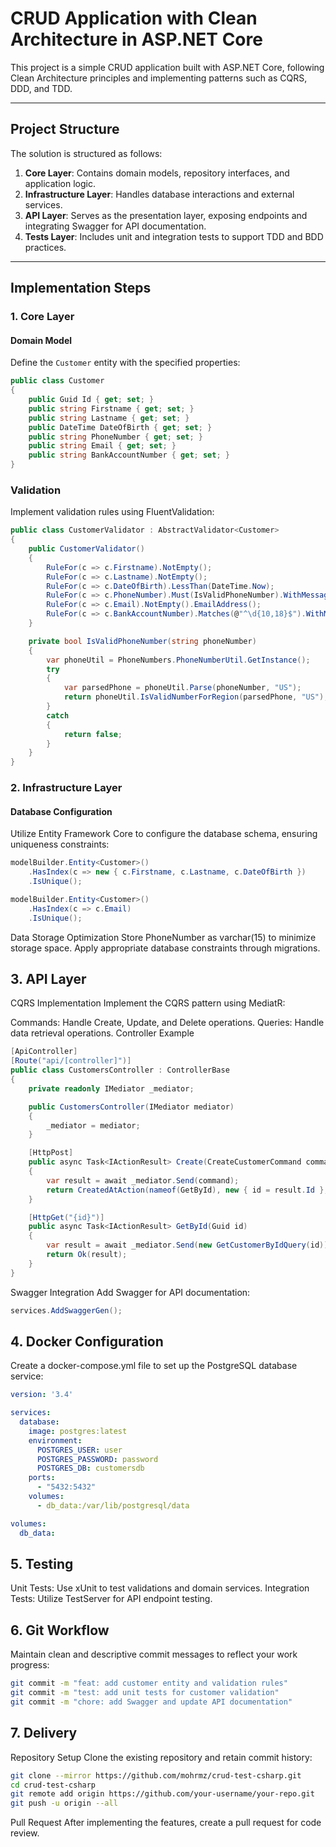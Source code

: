 # CRUD Application with Clean Architecture in ASP.NET Core

This project is a simple CRUD application built with ASP.NET Core, following Clean Architecture principles and implementing patterns such as CQRS, DDD, and TDD.

---

## **Project Structure**

The solution is structured as follows:

1. **Core Layer**: Contains domain models, repository interfaces, and application logic.
2. **Infrastructure Layer**: Handles database interactions and external services.
3. **API Layer**: Serves as the presentation layer, exposing endpoints and integrating Swagger for API documentation.
4. **Tests Layer**: Includes unit and integration tests to support TDD and BDD practices.

---

## **Implementation Steps**

### **1. Core Layer**

#### **Domain Model**

Define the `Customer` entity with the specified properties:

```csharp
public class Customer
{
    public Guid Id { get; set; }
    public string Firstname { get; set; }
    public string Lastname { get; set; }
    public DateTime DateOfBirth { get; set; }
    public string PhoneNumber { get; set; }
    public string Email { get; set; }
    public string BankAccountNumber { get; set; }
}
```

### Validation
Implement validation rules using FluentValidation:

```csharp
public class CustomerValidator : AbstractValidator<Customer>
{
    public CustomerValidator()
    {
        RuleFor(c => c.Firstname).NotEmpty();
        RuleFor(c => c.Lastname).NotEmpty();
        RuleFor(c => c.DateOfBirth).LessThan(DateTime.Now);
        RuleFor(c => c.PhoneNumber).Must(IsValidPhoneNumber).WithMessage("Invalid phone number.");
        RuleFor(c => c.Email).NotEmpty().EmailAddress();
        RuleFor(c => c.BankAccountNumber).Matches(@"^\d{10,18}$").WithMessage("Invalid bank account number.");
    }

    private bool IsValidPhoneNumber(string phoneNumber)
    {
        var phoneUtil = PhoneNumbers.PhoneNumberUtil.GetInstance();
        try
        {
            var parsedPhone = phoneUtil.Parse(phoneNumber, "US");
            return phoneUtil.IsValidNumberForRegion(parsedPhone, "US");
        }
        catch
        {
            return false;
        }
    }
}
```

### **2. Infrastructure Layer**
#### **Database Configuration**
Utilize Entity Framework Core to configure the database schema, ensuring uniqueness constraints:

```csharp
modelBuilder.Entity<Customer>()
    .HasIndex(c => new { c.Firstname, c.Lastname, c.DateOfBirth })
    .IsUnique();

modelBuilder.Entity<Customer>()
    .HasIndex(c => c.Email)
    .IsUnique();
```

Data Storage Optimization
Store PhoneNumber as varchar(15) to minimize storage space.
Apply appropriate database constraints through migrations.

## **3. API Layer**
CQRS Implementation
Implement the CQRS pattern using MediatR:

Commands: Handle Create, Update, and Delete operations.
Queries: Handle data retrieval operations.
Controller Example

```csharp
[ApiController]
[Route("api/[controller]")]
public class CustomersController : ControllerBase
{
    private readonly IMediator _mediator;

    public CustomersController(IMediator mediator)
    {
        _mediator = mediator;
    }

    [HttpPost]
    public async Task<IActionResult> Create(CreateCustomerCommand command)
    {
        var result = await _mediator.Send(command);
        return CreatedAtAction(nameof(GetById), new { id = result.Id }, result);
    }

    [HttpGet("{id}")]
    public async Task<IActionResult> GetById(Guid id)
    {
        var result = await _mediator.Send(new GetCustomerByIdQuery(id));
        return Ok(result);
    }
}
```

Swagger Integration
Add Swagger for API documentation:

```csharp
services.AddSwaggerGen();
```

## **4. Docker Configuration**
Create a docker-compose.yml file to set up the PostgreSQL database service:

```yaml
version: '3.4'

services:
  database:
    image: postgres:latest
    environment:
      POSTGRES_USER: user
      POSTGRES_PASSWORD: password
      POSTGRES_DB: customersdb
    ports:
      - "5432:5432"
    volumes:
      - db_data:/var/lib/postgresql/data

volumes:
  db_data:
```

## **5. Testing**
Unit Tests: Use xUnit to test validations and domain services.
Integration Tests: Utilize TestServer for API endpoint testing.

## **6. Git Workflow**
Maintain clean and descriptive commit messages to reflect your work progress:

```bash
git commit -m "feat: add customer entity and validation rules"
git commit -m "test: add unit tests for customer validation"
git commit -m "chore: add Swagger and update API documentation"
```

## **7. Delivery**
Repository Setup
Clone the existing repository and retain commit history:

``` bash
git clone --mirror https://github.com/mohrmz/crud-test-csharp.git
cd crud-test-csharp
git remote add origin https://github.com/your-username/your-repo.git
git push -u origin --all
```

Pull Request
After implementing the features, create a pull request for code review.

